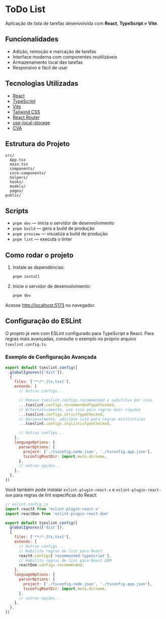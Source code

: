 # ToDo List

Aplicação de lista de tarefas desenvolvida com **React**, **TypeScript** e **Vite**.

## Funcionalidades

- Adição, remoção e marcação de tarefas
- Interface moderna com componentes reutilizáveis
- Armazenamento local das tarefas
- Responsivo e fácil de usar

## Tecnologias Utilizadas

- [React](https://react.dev/)
- [TypeScript](https://www.typescriptlang.org/)
- [Vite](https://vitejs.dev/)
- [Tailwind CSS](https://tailwindcss.com/)
- [React Router](https://reactrouter.com/)
- [use-local-storage](https://www.npmjs.com/package/use-local-storage)
- [CVA](https://www.npmjs.com/package/class-variance-authority)

## Estrutura do Projeto

```
src/
  App.tsx
  main.tsx
  components/
  core-components/
  helpers/
  hooks/
  models/
  pages/
public/
```

## Scripts

- `pnpm dev` — inicia o servidor de desenvolvimento
- `pnpm build` — gera a build de produção
- `pnpm preview` — visualiza a build de produção
- `pnpm lint` — executa o linter

## Como rodar o projeto

1. Instale as dependências:
   ```sh
   pnpm install
   ```
2. Inicie o servidor de desenvolvimento:
   ```sh
   pnpm dev
   ```

Acesse [http://localhost:5173](http://localhost:5173) no navegador.

## Configuração do ESLint

O projeto já vem com ESLint configurado para TypeScript e React. Para regras mais avançadas, consulte o exemplo no próprio arquivo `tseslint.config.ts`.

### Exemplo de Configuração Avançada

```js
export default tseslint.config([
  globalIgnores(['dist']),
  {
    files: ['**/*.{ts,tsx}'],
    extends: [
      // Outras configs...

      // Remove tseslint.configs.recommended e substitua por isso
      ...tseslint.configs.recommendedTypeChecked,
      // Alternativamente, use isso para regras mais rígidas
      ...tseslint.configs.strictTypeChecked,
      // Opcionalmente, adicione isso para regras estilísticas
      ...tseslint.configs.stylisticTypeChecked,

      // Outras configs...
    ],
    languageOptions: {
      parserOptions: {
        project: ['./tsconfig.node.json', './tsconfig.app.json'],
        tsconfigRootDir: import.meta.dirname,
      },
      // outras opções...
    },
  },
])
```

Você também pode instalar `eslint-plugin-react-x` e `eslint-plugin-react-dom` para regras de lint específicas do React:

```js
// eslint.config.js
import reactX from 'eslint-plugin-react-x'
import reactDom from 'eslint-plugin-react-dom'

export default tseslint.config([
  globalIgnores(['dist']),
  {
    files: ['**/*.{ts,tsx}'],
    extends: [
      // Outras configs...
      // Habilita regras de lint para React
      reactX.configs['recommended-typescript'],
      // Habilita regras de lint para React DOM
      reactDom.configs.recommended,
    ],
    languageOptions: {
      parserOptions: {
        project: ['./tsconfig.node.json', './tsconfig.app.json'],
        tsconfigRootDir: import.meta.dirname,
      },
      // outras opções...
    },
  },
])
```
